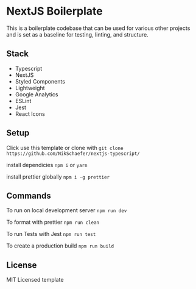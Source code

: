 # NextJS Boilerplate

This is a boilerplate codebase that can be used for various other projects and is set as a baseline for testing, linting, and structure.

## Stack
- Typescript
- NextJS
- Styled Components
- Lightweight
- Google Analytics
- ESLint
- Jest
- React Icons
## Setup

Click use this template or clone with
`git clone https://github.com/NikSchaefer/nextjs-typescript/`

install dependicies `npm i` or `yarn`

install prettier globally `npm i -g prettier`

## Commands

To run on local development server `npm run dev`

To format with prettier `npm run clean`

To run Tests with Jest `npm run test`

To create a production build `npm run build`

## License

MIT Licensed template
